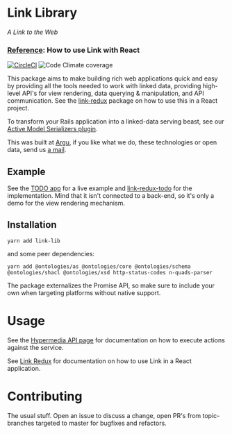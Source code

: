 # Link Library
*A Link to the Web*

### [Reference](https://github.com/rescribet/link-redux/wiki): How to use Link with React

[![CircleCI](https://img.shields.io/circleci/build/gh/rescribet/link-lib)](https://circleci.com/gh/rescribet/link-lib)
![Code Climate coverage](https://img.shields.io/codeclimate/coverage/rescribet/link-lib)

This package aims to make building rich web applications quick and easy by providing all the tools
needed to work with linked data, providing high-level API's for view rendering, data querying
& manipulation, and API communication. See the [link-redux](https://github.com/rescribet/link-redux) package on how to
use this in a React project.

To transform your Rails application into a linked-data serving beast, see our
[Active Model Serializers plugin](https://github.com/argu-co/rdf-serializers).

This was built at [Argu](https://argu.co), if you like what we do, these technologies
or open data, send us [a mail](mailto:info@argu.co).

## Example
See the [TODO app](https://rescribet.github.io/link-redux-todo/#/) for a live example and
[link-redux-todo](https://github.com/rescribet/link-redux-todo) for the implementation. Mind that it isn't connected to
a back-end, so it's only a demo for the view rendering mechanism.

## Installation

`yarn add link-lib`

and some peer dependencies:

`yarn add @ontologies/as @ontologies/core @ontologies/schema @ontologies/shacl @ontologies/xsd http-status-codes n-quads-parser`

The package externalizes the Promise API, so make sure to include your own when targeting platforms without native
support.

# Usage

See the [Hypermedia API page](https://github.com/rescribet/link-lib/wiki/Hypermedia-API) for documentation on how to
execute actions against the service.

See [Link Redux](https://github.com/rescribet/link-redux) for documentation on how to use Link in a React application.

# Contributing

The usual stuff. Open an issue to discuss a change, open PR's from topic-branches targeted to master for bugfixes and
refactors.
